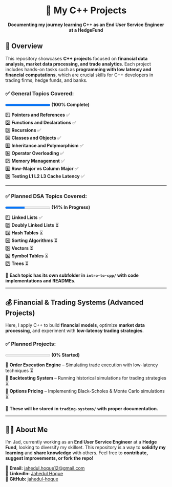 <h1 align="center">🚀 My C++ Projects</h1>
<p align="center">
  <b>Documenting my journey learning C++ as an End User Service Engineer at a HedgeFund</b>
</p>

## **📌 Overview**
This repository showcases **C++ projects** focused on **financial data analysis, market data processing, and trade analytics**. Each project includes hands-on tasks such as **programming with low latency and financial computations**, which are crucial skills for C++ developers in trading firms, hedge funds, and banks.

### ✅ General Topics Covered:  

<progress value="9" max="9"></progress> **(100% Complete)**

1️⃣ **Pointers and References**  ✅  
2️⃣ **Functions and Declarations** ✅  
3️⃣ **Recursions** ✅  
4️⃣ **Classes and Objects** ✅  
5️⃣ **Inheritance and Polymorphism** ✅  
6️⃣ **Operator Overloading** ✅  
7️⃣ **Memory Management** ✅  
8️⃣ **Row-Major vs Column Major** ✅  
9️⃣ **Testing L1 L2 L3 Cache Latency** ✅  

---

### ✅ Planned DSA Topics Covered:  

<progress value="3" max="7"></progress> **(14% In Progress)**

1️⃣ **Linked Lists** ✅  
2️⃣ **Doubly Linked Lists** ⏳  
3️⃣ **Hash Tables** ⏳  
4️⃣ **Sorting Algorithms** ⏳  
5️⃣ **Vectors** ⏳  
6️⃣ **Symbol Tables** ⏳  
7️⃣ **Trees** ⏳  

📌 **Each topic has its own subfolder in `intro-to-cpp/` with code implementations and READMEs.**  

---

## 💰 **Financial & Trading Systems (Advanced Projects)**  

Here, I apply C++ to build **financial models**, optimize **market data processing**, and experiment with **low-latency trading strategies**.  

### ✅ Planned Projects:  

<progress value="0" max="3"></progress> **(0% Started)**

🔹 **Order Execution Engine** – Simulating trade execution with low-latency techniques ⏳  
🔹 **Backtesting System** – Running historical simulations for trading strategies ⏳  
🔹 **Options Pricing** – Implementing Black-Scholes & Monte Carlo simulations ⏳  

📌 **These will be stored in `trading-systems/` with proper documentation.**  

---

## 👨‍💻 About Me
I’m Jad, currently working as an **End User Service Engineer** at a **Hedge Fund**, looking to diversify my skillset. This repository is a way to **solidify my learning** and **share knowledge** with others. Feel free to **contribute, suggest improvements, or fork the repo!**

📧 **Email:** [jahedul.hoque12@gmail.com](mailto:jahedul.hoque12@gmail.com)  
🔗 **LinkedIn:** [Jahedul Hoque](https://www.linkedin.com/in/jahedul-hoque/)  
🚀 **GitHub:** [jahedul-hoque](https://www.github.com/jahedul-hoque)

